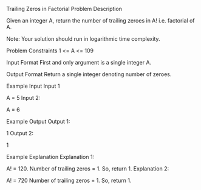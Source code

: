 Trailing Zeros in Factorial
Problem Description

Given an integer A, return the number of trailing zeroes in A! i.e. factorial of A.

Note: Your solution should run in logarithmic time complexity.



Problem Constraints
1 <= A <= 109



Input Format
First and only argument is a single integer A.



Output Format
Return a single integer denoting number of zeroes.



Example Input
Input 1

 A = 5
Input 2:

 A = 6


Example Output
Output 1:

 1
Output 2:

 1


Example Explanation
Explanation 1:

 A! = 120.
 Number of trailing zeros = 1. So, return 1.
Explanation 2:

 A! = 720 
 Number of trailing zeros = 1. So, return 1.